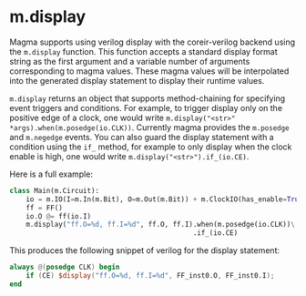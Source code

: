 # m.display

Magma supports using verilog display with the coreir-verilog backend using the
`m.display` function.  This function accepts a standard display format string
as the first argument and a variable number of arguments corresponding to magma
values.  These magma values will be interpolated into the generated display
statement to display their runtime values.

`m.display` returns an object that supports method-chaining for specifying
event triggers and conditions.  For example, to trigger display only on the
positive edge of a clock, one would write `m.display("<str>"
*args).when(m.posedge(io.CLK))`.  Currently magma provides the `m.posedge` and
`m.negedge` events.  You can also guard the display statement with a condition using
the `if_` method, for example to only display when the clock enable is high,
one would write `m.display("<str>").if_(io.CE)`.

Here is a full example:
```python
class Main(m.Circuit):
    io = m.IO(I=m.In(m.Bit), O=m.Out(m.Bit)) + m.ClockIO(has_enable=True)
    ff = FF()
    io.O @= ff(io.I)
    m.display("ff.O=%d, ff.I=%d", ff.O, ff.I).when(m.posedge(io.CLK))\
                                             .if_(io.CE)
```

This produces the following snippet of verilog for the display statement:
```verilog
always @(posedge CLK) begin
    if (CE) $display("ff.O=%d, ff.I=%d", FF_inst0.O, FF_inst0.I);
end
```
